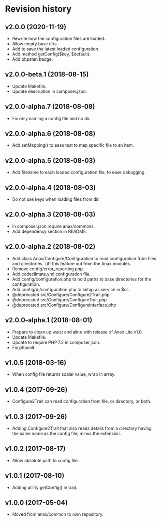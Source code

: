 Revision history
=================================


v2.0.0 (2020-11-19)
---------------------------------

* Rewrite how the configuration files are loaded.
* Allow empty base dirs.
* Add to save the latest loaded configuration.
* Add method getConfig($key, $default).
* Add phpstan badge.



v2.0.0-beta.1 (2018-08-15)
---------------------------------

* Update Makefile.
* Update description in composer.json.



v2.0.0-alpha.7 (2018-08-08)
---------------------------------

* Fix only naming a config file and no dir.



v2.0.0-alpha.6 (2018-08-08)
---------------------------------

* Add setMapping() to ease test to map specific file to an item.



v2.0.0-alpha.5 (2018-08-03)
---------------------------------

* Add filename to each loaded configuration file, to ease debugging.



v2.0.0-alpha.4 (2018-08-03)
---------------------------------

* Do not use keys when loading files from dir.



v2.0.0-alpha.3 (2018-08-03)
---------------------------------

* In composer.json require anax/commons.
* Add dependency section in README.



v2.0.0-alpha.2 (2018-08-02)
---------------------------------

* Add class Anax/Configure/Configuration to read configuration from files and directories. Lift this feature out from the Anax modules.
* Remove config/error_reporting.php.
* Add codeclimate.yml configuration file.
* Add config/configuration.php to hold paths to base directories for the configuration.
* Add config/di/configuration.php to setup as service in $di.
* @deprecated src/Configure/Configure2Trait.php
* @deprecated src/Configure/ConfigureTrait.php
* @deprecated src/Configure/ConfigureInterface.php



v2.0.0-alpha.1 (2018-08-01)
---------------------------------

* Prepare to clean up waist and aline with release of Anax Lite v1.0.
* Update Makefile.
* Update to require PHP 7.2 in composer.json.
* Fix phpunit.



v1.0.5 (2018-03-16)
---------------------------------

* When config file returns scalar value, wrap in array.



v1.0.4 (2017-09-26)
---------------------------------

* Configure2Trait can read configuration from file, or directory, or both.



v1.0.3 (2017-09-26)
---------------------------------

* Adding Configure2Trait that also reads details from a directory having the same name as the config file, minus the extension.



v1.0.2 (2017-08-17)
---------------------------------

* Allow absolute path to config file.



v1.0.1 (2017-08-10)
---------------------------------

* Adding utility getConfig() in trait.



v1.0.0 (2017-05-04)
---------------------------------

* Moved from anax/common to own repository.
